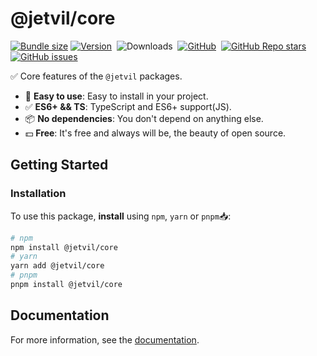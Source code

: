 # @jetvil/core

[![Bundle size](https://img.shields.io/bundlephobia/min/@jetvil/core/latest?label=Bundle%20Size&style=for-the-badge)](https://bundlephobia.com/package/@jetvil/core@latest)
[![Version](https://img.shields.io/npm/v/@jetvil/core?style=for-the-badge&color=cb3837&logo=npm)](https://www.npmjs.com/package/@jetvil/core)&nbsp;
![Downloads](https://img.shields.io/npm/dt/@jetvil/core?style=for-the-badge)&nbsp;
[![GitHub](https://img.shields.io/github/license/jetvil/core?style=for-the-badge)](https://github.com/jetvil/core/blob/main/LICENSE)&nbsp;
[![GitHub Repo stars](https://img.shields.io/github/stars/jetvil/core?color=E9E9E9&logo=Github&style=for-the-badge)](https://www.github.com/jetvil/core)&nbsp;
[![GitHub issues](https://img.shields.io/github/issues-raw/jetvil/core?label=issues&style=for-the-badge)](https://github.com/jetvil/core/issues)&nbsp;

✅ Core features of the `@jetvil` packages.

- 🚀 **Easy to use**: Easy to install in your project.
- ✅ **ES6+ && TS**: TypeScript and ES6+ support(JS).
- 📦 **No dependencies**: You don't depend on anything else.
- 💵 **Free**: It's free and always will be, the beauty of open source.

## Getting Started

### Installation

To use this package, **install** using `npm`, `yarn` or `pnpm`📥:

```bash
# npm
npm install @jetvil/core
# yarn
yarn add @jetvil/core
# pnpm
pnpm install @jetvil/core
```

## Documentation

For more information, see the [documentation](https://github.com/jetvil/core#readme).
